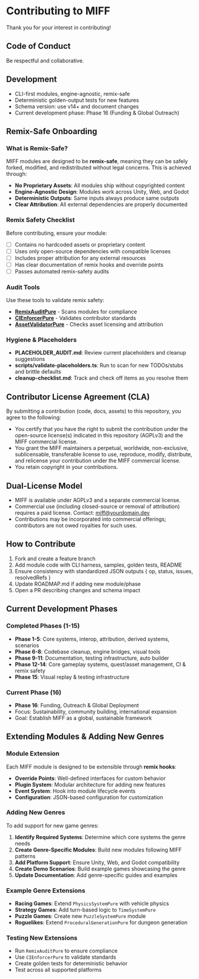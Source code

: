 # Contributing to MIFF

Thank you for your interest in contributing!

## Code of Conduct
Be respectful and collaborative.

## Development
- CLI-first modules, engine-agnostic, remix-safe
- Deterministic golden-output tests for new features
- Schema version: use v14+ and document changes
- Current development phase: Phase 16 (Funding & Global Outreach)

## Remix-Safe Onboarding

### What is Remix-Safe?
MIFF modules are designed to be **remix-safe**, meaning they can be safely forked, modified, and redistributed without legal concerns. This is achieved through:

- **No Proprietary Assets**: All modules ship without copyrighted content
- **Engine-Agnostic Design**: Modules work across Unity, Web, and Godot
- **Deterministic Outputs**: Same inputs always produce same outputs
- **Clear Attribution**: All external dependencies are properly documented

### Remix Safety Checklist
Before contributing, ensure your module:
- [ ] Contains no hardcoded assets or proprietary content
- [ ] Uses only open-source dependencies with compatible licenses
- [ ] Includes proper attribution for any external resources
- [ ] Has clear documentation of remix hooks and override points
- [ ] Passes automated remix-safety audits

### Audit Tools
Use these tools to validate remix safety:
- **[RemixAuditPure](systems/RemixAuditPure/README.md)** - Scans modules for compliance
- **[CIEnforcerPure](systems/CIEnforcerPure/README.md)** - Validates contributor standards
- **[AssetValidatorPure](systems/AssetValidatorPure/README.md)** - Checks asset licensing and attribution

### Hygiene & Placeholders
- **PLACEHOLDER_AUDIT.md**: Review current placeholders and cleanup suggestions
- **scripts/validate-placeholders.ts**: Run to scan for new TODOs/stubs and brittle defaults
- **cleanup-checklist.md**: Track and check off items as you resolve them

## Contributor License Agreement (CLA)
By submitting a contribution (code, docs, assets) to this repository, you agree to the following:
- You certify that you have the right to submit the contribution under the open-source license(s) indicated in this repository (AGPLv3) and the MIFF commercial license.
- You grant the MIFF maintainers a perpetual, worldwide, non-exclusive, sublicensable, transferable license to use, reproduce, modify, distribute, and relicense your contribution under the MIFF commercial license.
- You retain copyright in your contributions.

## Dual-License Model
- MIFF is available under AGPLv3 and a separate commercial license.
- Commercial use (including closed-source or removal of attribution) requires a paid license. Contact: miff@yourdomain.dev
- Contributions may be incorporated into commercial offerings; contributors are not owed royalties for such uses.

## How to Contribute
1. Fork and create a feature branch
2. Add module code with CLI harness, samples, golden tests, README
3. Ensure consistency with standardized JSON outputs { op, status, issues, resolvedRefs }
4. Update ROADMAP.md if adding new module/phase
5. Open a PR describing changes and schema impact

## Current Development Phases

### Completed Phases (1-15)
- **Phase 1-5**: Core systems, interop, attribution, derived systems, scenarios
- **Phase 6-8**: Codebase cleanup, engine bridges, visual tools
- **Phase 9-11**: Documentation, testing infrastructure, auto builder
- **Phase 12-14**: Core gameplay systems, quest/asset management, CI & remix safety
- **Phase 15**: Visual replay & testing infrastructure

### Current Phase (16)
- **Phase 16**: Funding, Outreach & Global Deployment
- Focus: Sustainability, community building, international expansion
- Goal: Establish MIFF as a global, sustainable framework

## Extending Modules & Adding New Genres

### Module Extension
Each MIFF module is designed to be extensible through **remix hooks**:
- **Override Points**: Well-defined interfaces for custom behavior
- **Plugin System**: Modular architecture for adding new features
- **Event System**: Hook into module lifecycle events
- **Configuration**: JSON-based configuration for customization

### Adding New Genres
To add support for new game genres:

1. **Identify Required Systems**: Determine which core systems the genre needs
2. **Create Genre-Specific Modules**: Build new modules following MIFF patterns
3. **Add Platform Support**: Ensure Unity, Web, and Godot compatibility
4. **Create Demo Scenarios**: Build example games showcasing the genre
5. **Update Documentation**: Add genre-specific guides and examples

### Example Genre Extensions
- **Racing Games**: Extend `PhysicsSystemPure` with vehicle physics
- **Strategy Games**: Add turn-based logic to `TimeSystemPure`
- **Puzzle Games**: Create new `PuzzleSystemPure` module
- **Roguelikes**: Extend `ProceduralGenerationPure` for dungeon generation

### Testing New Extensions
- Run `RemixAuditPure` to ensure compliance
- Use `CIEnforcerPure` to validate standards
- Create golden tests for deterministic behavior
- Test across all supported platforms
